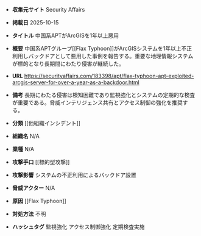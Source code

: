 - **収集元サイト**
Security Affairs

- **掲載日**
2025-10-15

- **タイトル**
中国系APTがArcGISを1年以上悪用

- **概要**
中国系APTグループ[[Flax Typhoon]]がArcGISシステムを1年以上不正利用しバックドアとして悪用した事例を報告する。重要な地理情報システムが標的となり長期間にわたり侵害が継続した。

- **URL**
https://securityaffairs.com/183398/apt/flax-typhoon-apt-exploited-arcgis-server-for-over-a-year-as-a-backdoor.html

- **備考**
長期にわたる侵害は検知困難であり監視強化とシステムの定期的な検査が重要である。脅威インテリジェンス共有とアクセス制御の強化を推奨する。

- **分類**
[[他組織インシデント]]

- **組織名**
N/A

- **業種**
N/A

- **攻撃手口**
[[標的型攻撃]]

- **攻撃影響**
システムの不正利用によるバックドア設置

- **脅威アクター**
N/A

- **原因**
[[Flax Typhoon]]

- **対処方法**
不明

- **ハッシュタグ**
監視強化 アクセス制御強化 定期検査実施
